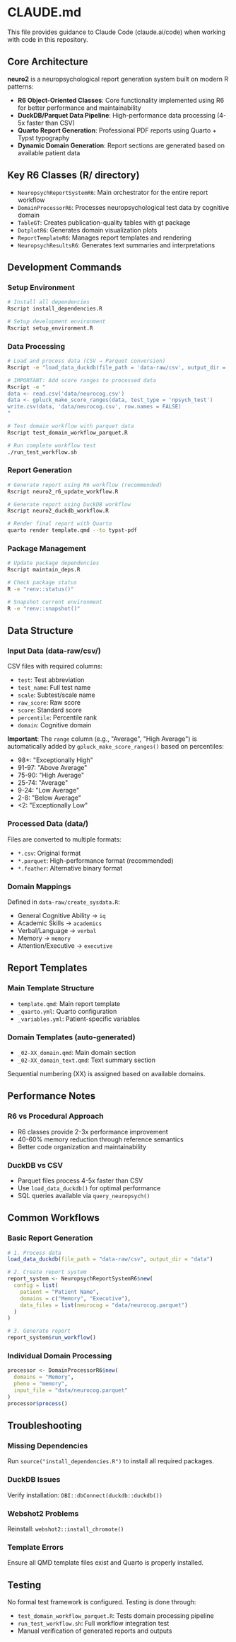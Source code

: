 # CLAUDE.md

This file provides guidance to Claude Code (claude.ai/code) when working with code in this repository.

## Core Architecture
**neuro2** is a neuropsychological report generation system built on modern R patterns:

- **R6 Object-Oriented Classes**: Core functionality implemented using R6 for better performance and maintainability
- **DuckDB/Parquet Data Pipeline**: High-performance data processing (4-5x faster than CSV)
- **Quarto Report Generation**: Professional PDF reports using Quarto + Typst typography
- **Dynamic Domain Generation**: Report sections are generated based on available patient data

## Key R6 Classes (R/ directory)

- `NeuropsychReportSystemR6`: Main orchestrator for the entire report workflow
- `DomainProcessorR6`: Processes neuropsychological test data by cognitive domain
- `TableGT`: Creates publication-quality tables with gt package
- `DotplotR6`: Generates domain visualization plots
- `ReportTemplateR6`: Manages report templates and rendering
- `NeuropsychResultsR6`: Generates text summaries and interpretations

## Development Commands

### Setup Environment
```bash
# Install all dependencies
Rscript install_dependencies.R

# Setup development environment
Rscript setup_environment.R
```

### Data Processing
```bash
# Load and process data (CSV → Parquet conversion)
Rscript -e "load_data_duckdb(file_path = 'data-raw/csv', output_dir = 'data', output_format = 'all')"

# IMPORTANT: Add score ranges to processed data
Rscript -e "
data <- read.csv('data/neurocog.csv')
data <- gpluck_make_score_ranges(data, test_type = 'npsych_test')
write.csv(data, 'data/neurocog.csv', row.names = FALSE)
"

# Test domain workflow with parquet data
Rscript test_domain_workflow_parquet.R

# Run complete workflow test
./run_test_workflow.sh
```

### Report Generation
```bash
# Generate report using R6 workflow (recommended)
Rscript neuro2_r6_update_workflow.R

# Generate report using DuckDB workflow
Rscript neuro2_duckdb_workflow.R

# Render final report with Quarto
quarto render template.qmd --to typst-pdf
```

### Package Management
```bash
# Update package dependencies
Rscript maintain_deps.R

# Check package status
R -e "renv::status()"

# Snapshot current environment
R -e "renv::snapshot()"
```

## Data Structure

### Input Data (data-raw/csv/)
CSV files with required columns:

- `test`: Test abbreviation
- `test_name`: Full test name  
- `scale`: Subtest/scale name
- `raw_score`: Raw score
- `score`: Standard score
- `percentile`: Percentile rank
- `domain`: Cognitive domain

**Important**: The `range` column (e.g., "Average", "High Average") is automatically added by `gpluck_make_score_ranges()` based on percentiles:

- 98+: "Exceptionally High"
- 91-97: "Above Average"
- 75-90: "High Average"
- 25-74: "Average"
- 9-24: "Low Average"
- 2-8: "Below Average"
- <2: "Exceptionally Low"

### Processed Data (data/)
Files are converted to multiple formats:

- `*.csv`: Original format
- `*.parquet`: High-performance format (recommended)
- `*.feather`: Alternative binary format

### Domain Mappings
Defined in `data-raw/create_sysdata.R`:

- General Cognitive Ability → `iq` 
- Academic Skills → `academics`
- Verbal/Language → `verbal`
- Memory → `memory`
- Attention/Executive → `executive`

## Report Templates

### Main Template Structure
- `template.qmd`: Main report template
- `_quarto.yml`: Quarto configuration
- `_variables.yml`: Patient-specific variables

### Domain Templates (auto-generated)
- `_02-XX_domain.qmd`: Main domain section
- `_02-XX_domain_text.qmd`: Text summary section

Sequential numbering (XX) is assigned based on available domains.

## Performance Notes

### R6 vs Procedural Approach

- R6 classes provide 2-3x performance improvement
- 40-60% memory reduction through reference semantics
- Better code organization and maintainability

### DuckDB vs CSV

- Parquet files process 4-5x faster than CSV
- Use `load_data_duckdb()` for optimal performance
- SQL queries available via `query_neuropsych()`

## Common Workflows

### Basic Report Generation
```r
# 1. Process data
load_data_duckdb(file_path = "data-raw/csv", output_dir = "data")

# 2. Create report system
report_system <- NeuropsychReportSystemR6$new(
  config = list(
    patient = "Patient Name",
    domains = c("Memory", "Executive"),
    data_files = list(neurocog = "data/neurocog.parquet")
  )
)

# 3. Generate report
report_system$run_workflow()
```

### Individual Domain Processing
```r
processor <- DomainProcessorR6$new(
  domains = "Memory",
  pheno = "memory", 
  input_file = "data/neurocog.parquet"
)
processor$process()
```

## Troubleshooting

### Missing Dependencies
Run `source("install_dependencies.R")` to install all required packages.

### DuckDB Issues
Verify installation: `DBI::dbConnect(duckdb::duckdb())`

### Webshot2 Problems  
Reinstall: `webshot2::install_chromote()`

### Template Errors
Ensure all QMD template files exist and Quarto is properly installed.

## Testing
No formal test framework is configured. Testing is done through:

- `test_domain_workflow_parquet.R`: Tests domain processing pipeline
- `run_test_workflow.sh`: Full workflow integration test
- Manual verification of generated reports and outputs
